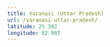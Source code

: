 ```yaml
---
title: Varanasi (Uttar Pradesh)
url: /varanasi-uttar-pradesh/
latitude: 25.302
longitude: 82.987
---
```

